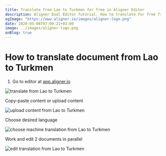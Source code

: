 ```yaml
---
title: Translate from Lao to Turkmen for free in Aligner Editor
description: Aligner Dual Editor Tutorial. How to translate for free from Lao to Turkmen. Aligner is multilingual document management platform. 
ogImage: "https://www.aligner.io/images/aligner-logo.png"
date: 2020-05-06T07:09:21+03:00
image: ../images/aligner-logo.png
onBlog: true
---
```


# How to translate document from Lao to Turkmen

1. Go to editor at [app.aligner.io](https://app.aligner.io "Aligner App web page")

![translate from Lao to Turkmen](../aligner-blank-editor.png "translate from Lao to Turkmen")

Copy-paste content or upload content

![upload content from Lao to Turkmen](../aligner-uploaded-document.png "upload content from Lao to Turkmen")

Choose desired language

![choose machine translation from Lao to Turkmen](../aligner-language-dropdown.png "choose machine translation from Lao to Turkmen")

Work and edit 2 documents in parallel

![edit translation from Lao to Turkmen](../aligner-double-sitded-editor.png "edit translation from Lao to Turkmen")

